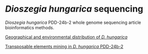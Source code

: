 # _Dioszegia hungarica_ sequencing
 _Dioszegia hungarica_ PDD-24b-2 whole genome sequencing article bioinformatics methods.

[Geographical and environmental distribution of _D. hungarica_](https://jarriged.github.io/Dioszegia_hungarica_sequencing/scripts/Dioszegia_spacial_analyses_notebook.html)

[Transposable elements mining in _D. hungarica_ PDD-24b-2](https://jarriged.github.io/Dioszegia_hungarica_sequencing/scripts/Dioszegia_TE_mining_notebook.html)
